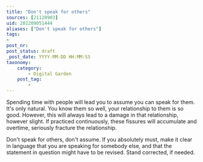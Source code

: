```yaml
---
title: "Don't speak for others"
sources: [21120903]
uid: 202209051444
aliases: ["Don't speak for others"]
tags:
-
post_nr:
post_status: draft
_post_date: YYYY-MM-DD HH:MM:SS
taxonomy:
    category:
        - Digital Garden
    post_tag:
        -
---
```


Spending time with people will lead you to assume you can speak for them. It's only natural. You know them so well, your relationship to them is so good. However, this will always lead to a damage in that relationship, however slight. If practiced continuously, these fissures will accumulate and overtime, seriously fracture the relationship.

Don't speak for others, don't assume. If you absolutely must, make it clear in language that you are speaking for somebody else, and that the statement in question might have to be revised. Stand corrected, if needed.